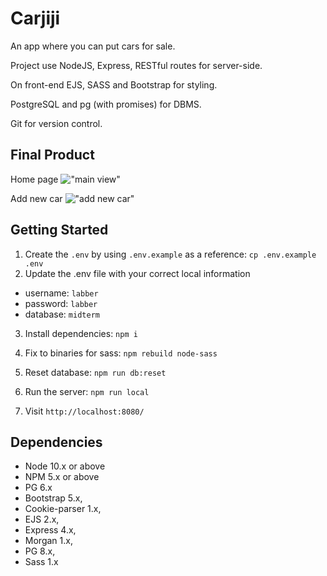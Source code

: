 # Carjiji

An app where you can put cars for sale.

Project use NodeJS, Express,
RESTful routes for server-side.

On front-end EJS, SASS and Bootstrap for styling.

PostgreSQL and pg (with promises) for DBMS.

Git for version control.

## Final Product

Home page
!["main view"](https://github.com/snoopy55619819/Carjiji/blob/master/docs/main-page.png?raw=true)

Add new car
!["add new car"](https://github.com/snoopy55619819/Carjiji/blob/master/docs/add-new-car.png?raw=true)

## Getting Started

1. Create the `.env` by using `.env.example` as a reference: `cp .env.example .env`
2. Update the .env file with your correct local information

- username: `labber`
- password: `labber`
- database: `midterm`

3. Install dependencies: `npm i`
4. Fix to binaries for sass: `npm rebuild node-sass`
5. Reset database: `npm run db:reset`
6. Run the server: `npm run local`

7. Visit `http://localhost:8080/`

## Dependencies

- Node 10.x or above
- NPM 5.x or above
- PG 6.x
- Bootstrap 5.x,
- Cookie-parser 1.x,
- EJS 2.x,
- Express 4.x,
- Morgan 1.x,
- PG 8.x,
- Sass 1.x
